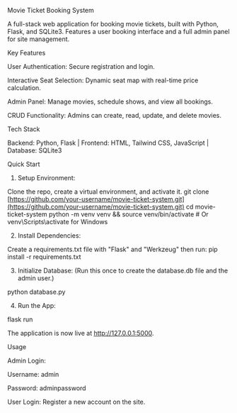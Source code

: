 Movie Ticket Booking System

A full-stack web application for booking movie tickets, built with Python, Flask, and SQLite3. Features a user booking interface and a full admin panel for site management.

Key Features

User Authentication: Secure registration and login.

Interactive Seat Selection: Dynamic seat map with real-time price calculation.

Admin Panel: Manage movies, schedule shows, and view all bookings.

CRUD Functionality: Admins can create, read, update, and delete movies.

Tech Stack

Backend: Python, Flask | Frontend: HTML, Tailwind CSS, JavaScript | Database: SQLite3

Quick Start

1. Setup Environment:

Clone the repo, create a virtual environment, and activate it.
git clone [https://github.com/your-username/movie-ticket-system.git](https://github.com/your-username/movie-ticket-system.git)
cd movie-ticket-system
python -m venv venv && source venv/bin/activate # Or venv\Scripts\activate for Windows


2. Install Dependencies:

Create a requirements.txt file with "Flask" and "Werkzeug" then run:
pip install -r requirements.txt


3. Initialize Database:
(Run this once to create the database.db file and the admin user.)

python database.py


4. Run the App:

flask run


The application is now live at http://127.0.0.1:5000.

Usage

Admin Login:

Username: admin

Password: adminpassword


User Login: Register a new account on the site.
